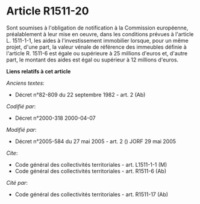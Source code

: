 # Article R1511-20

Sont soumises à l'obligation de notification à la Commission européenne, préalablement à leur mise en oeuvre, dans les
conditions prévues à l'article L. 1511-1-1, les aides à l'investissement immobilier lorsque, pour un même projet, d'une part,
la valeur vénale de référence des immeubles définie à l'article R. 1511-6 est égale ou supérieure à 25 millions d'euros et,
d'autre part, le montant des aides est égal ou supérieur à 12 millions d'euros.

**Liens relatifs à cet article**

_Anciens textes_:

  - Décret n°82-809 du 22 septembre 1982 - art. 2 (Ab)

_Codifié par_:

  - Décret n°2000-318 2000-04-07

_Modifié par_:

  - Décret n°2005-584 du 27 mai 2005 - art. 2 () JORF 29 mai 2005

_Cite_:

  - Code général des collectivités territoriales - art. L1511-1-1 (M)
  - Code général des collectivités territoriales - art. R1511-6 (Ab)

_Cité par_:

  - Code général des collectivités territoriales - art. R1511-17 (Ab)
